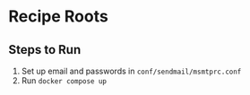 # Recipe Roots

## Steps to Run

1. Set up email and passwords in `conf/sendmail/msmtprc.conf`
2. Run `docker compose up`

